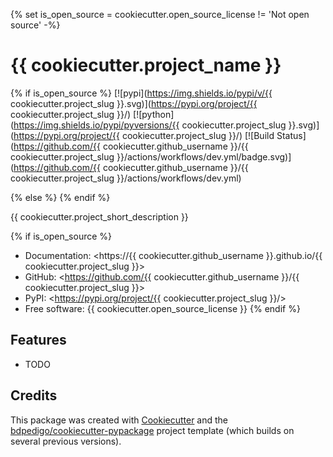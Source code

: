 {% set is_open_source = cookiecutter.open_source_license != 'Not open source' -%}

# {{ cookiecutter.project_name }}

{% if is_open_source %}
[![pypi](https://img.shields.io/pypi/v/{{ cookiecutter.project_slug }}.svg)](https://pypi.org/project/{{ cookiecutter.project_slug }}/)
[![python](https://img.shields.io/pypi/pyversions/{{ cookiecutter.project_slug }}.svg)](https://pypi.org/project/{{ cookiecutter.project_slug }}/)
[![Build Status](https://github.com/{{ cookiecutter.github_username }}/{{ cookiecutter.project_slug }}/actions/workflows/dev.yml/badge.svg)](https://github.com/{{ cookiecutter.github_username }}/{{ cookiecutter.project_slug }}/actions/workflows/dev.yml)

{% else %}
{% endif %}

{{ cookiecutter.project_short_description }}

{% if is_open_source %}

- Documentation: <https://{{ cookiecutter.github_username }}.github.io/{{ cookiecutter.project_slug }}>
- GitHub: <https://github.com/{{ cookiecutter.github_username }}/{{ cookiecutter.project_slug }}>
- PyPI: <https://pypi.org/project/{{ cookiecutter.project_slug }}/>
- Free software: {{ cookiecutter.open_source_license }}
  {% endif %}

## Features

- TODO

## Credits

This package was created with [Cookiecutter](https://github.com/audreyr/cookiecutter) and the [bdpedigo/cookiecutter-pypackage](https://github.com/bdpedigo/cookiecutter-pypackage) project template (which builds on several previous versions).
